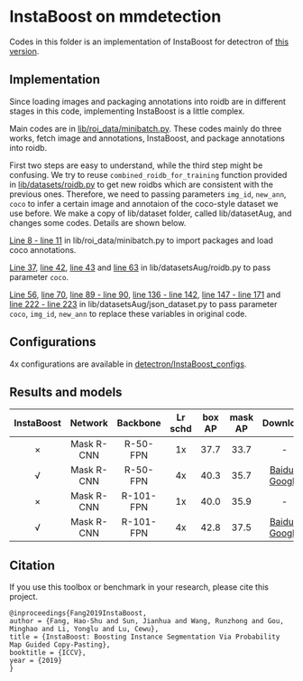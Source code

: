 # InstaBoost on mmdetection

Codes in this folder is an implementation of InstaBoost for detectron of [this version](https://github.com/roytseng-tw/Detectron.pytorch/tree/8315af319cd29b8884a7c0382c4700a96bf35bbc).

## Implementation

Since loading images and packaging annotations into roidb are in different stages in this code, implementing InstaBoost is a little complex. 

Main codes are in [lib/roi_data/minibatch.py](lib/roi_data/minibatch.py#L66L87). These codes mainly do three works, fetch image and annotations, InstaBoost, and package annotations into roidb. 

First two steps are easy to understand, while the third step might be confusing. We try to reuse `combined_roidb_for_training` function provided in [lib/datasets/roidb.py](lib/datasets/roidb.py#L37) to get new roidbs which are consistent with the previous ones. Therefore, we need to passing parameters `img_id`, `new_ann`, `coco` to infer a certain image and annotaion of the coco-style dataset we use before. We make a copy of lib/dataset folder, called lib/datasetAug, and changes some codes. Details are shown below.

[Line 8 - line 11](lib/roi_data/minibatch.py#L8-L11) in lib/roi_data/minibatch.py to import packages and load coco annotations. 

[Line 37](lib/datasetsAug/roidb.py#L37), [line 42](lib/datasetsAug/roidb.py#L42), [line 43](lib/datasetsAug/roidb.py#L43) and [line 63](lib/datasetsAug/roidb.py#L63) in lib/datasetsAug/roidb.py to pass parameter `coco`. 

[Line 56](lib/datasetsAug/json_dataset.py#L56), [line 70](lib/datasetsAug/json_dataset.py#L70), [line 89 - line 90](lib/datasetsAug/json_dataset.py#L89L90), [line 136 - line 142](lib/datasetsAug/json_dataset.py#L136L142), [line 147 - line 171](lib/datasetsAug/json_dataset.py#L147L171) and [line 222 - line 223](lib/datasetsAug/json_dataset.py#L222L223) in lib/datasetsAug/json_dataset.py to pass parameter `coco`, `img_id`, `new_ann` to replace these variables in original code. 


## Configurations

4x configurations are available in [detectron/InstaBoost_configs](detectron/InstaBoost_configs).

## Results and models

|    InstaBoost   |     Network     |       Backbone       | Lr schd |      box AP       |      mask AP       |      Download       |
| :-------------: | :-------------: |      :--------:      | :-----: |      :----:       |      :-----:       | :-----------------: |
|    ×    |    Mask R-CNN   |       R-50-FPN       |   1x    |  37.7  |  33.7   | - |
|    √    |    Mask R-CNN   |       R-50-FPN       |   4x    |  40.3  |  35.7   |[Baidu](https://pan.baidu.com/s/1PSUFALTocC4axSjSbwqSjA) / [Google](https://drive.google.com/file/d/14183nkrToHkjXcWm14XUIQc7FgDDvb93/view?usp=sharing)|
|    ×    |    Mask R-CNN   |       R-101-FPN      |   1x    |  40.0  |  35.9   | - |
|    √    |    Mask R-CNN   |       R-101-FPN      |   4x    |  42.8  |  37.5   |[Baidu](https://pan.baidu.com/s/1JYA0MFUnNcWxPR8FfplFEw) / [Google](https://drive.google.com/file/d/1PPPJTl14VQj-LyA_cueDFHr8sibO2AQg/view?usp=sharing)|

## Citation

If you use this toolbox or benchmark in your research, please cite this project.

```
@inproceedings{Fang2019InstaBoost,
author = {Fang, Hao-Shu and Sun, Jianhua and Wang, Runzhong and Gou, Minghao and Li, Yonglu and Lu, Cewu},
title = {InstaBoost: Boosting Instance Segmentation Via Probability Map Guided Copy-Pasting},
booktitle = {ICCV},
year = {2019}
}
```